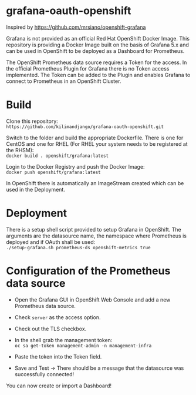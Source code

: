 # grafana-oauth-openshift

Inspired by https://github.com/mrsiano/openshift-grafana

Grafana is not provided as an official Red Hat OpenShift Docker Image. This repository is providing a Docker Image built on the basis of Grafana 5.x and can be used in OpenShift to be deployed as a Dashboard for Prometheus.

The OpenShift Prometheus data source requires a Token for the access. In the official Prometheus Plugin for Grafana there is no Token access implemented. The Token can be added to the Plugin and enables Grafana to connect to Prometheus in an OpenShift Cluster.

# Build

Clone this repository:  
`https://github.com/kilimandjango/grafana-oauth-openshift.git`

Switch to the folder and build the appropriate Dockerfile. There is one for CentOS and one for RHEL (For RHEL your system needs to be registered at the RHSM):  
`docker build . openshift/grafana:latest`

Login to the Docker Registry and push the Docker Image:  
`docker push openshift/grafana:latest`

In OpenShift there is automatically an ImageStream created which can be used in the Deployment.

# Deployment

There is a setup shell script provided to setup Grafana in OpenShift. The arguments are the datasource name, the namespace where Prometheus is deployed and if OAuth shall be used:  
`./setup-grafana.sh prometheus-ds openshift-metrics true`

# Configuration of the Prometheus data source

- Open the Grafana GUI in OpenShift Web Console and add a new Prometheus data source.

- Check `server` as the access option.

- Check out the TLS checkbox.

- In the shell grab the management token:  
`oc sa get-token management-admin -n management-infra`

- Paste the token into the Token field.

- Save and Test -> There should be a message that the datasource was successfully connected!

You can now create or import a Dashboard!
